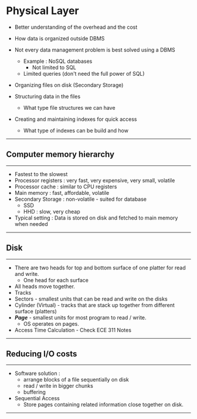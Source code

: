 # Physical Layer

- Better understanding of the overhead and the cost
- How data is organized outside DBMS
- Not every data management problem is best solved using a DBMS
  - Example : NoSQL databases
    - Not limited to SQL
  - Limited queries (don't need the full power of SQL)

- Organizing files on disk (Secondary Storage)
- Structuring data in the files
  - What type file structures we can have
- Creating and maintaining indexes for quick access
  - What type of indexes can be build and how

---

## Computer memory hierarchy

---

- Fastest to the slowest
- Processor registers : very fast, very expensive, very small, volatile
- Processor cache : similar to CPU registers
- Main memory : fast, affordable, volatile
- Secondary Storage : non-volatile - suited for database
  - SSD
  - HHD : slow, very cheap
- Typical setting : Data is stored on disk and fetched to main memory when needed

---

## Disk

---

- There are two heads for top and bottom surface of one platter for read and write.
  - One head for each surface
- All heads move together.
- Tracks
- Sectors - smallest units that can be read and write on the disks
- Cylinder (Virtual) - tracks that are stack up together from different surface (platters)
- ***Page*** - smallest units for most program to read / write.
  - OS operates on pages.
- Access Time Calculation - Check ECE 311 Notes

---

## Reducing I/O costs

---

- Software solution : 
  - arrange blocks of a file sequentially on disk
  - read / write in bigger chunks
  - buffering
- Sequential Access
  - Store pages containing related information close together on disk.

---

